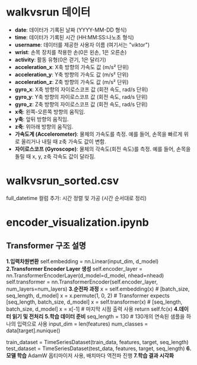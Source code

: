 # walkvsrun 데이터

- **date**: 데이터가 기록된 날짜 (YYYY-MM-DD 형식)
- **time**: 데이터가 기록된 시간 (HH:MM:SS:나노초 형식)
- **username**: 데이터를 제공한 사용자 이름 (여기서는 "viktor")
- **wrist**: 손목 장치를 착용한 손(0은 왼손, 1은 오른손)
- **activity**: 활동 유형(0은 걷기, 1은 달리기)
- **acceleration_x**: X축 방향의 가속도 값 (m/s² 단위)
- **acceleration_y**: Y축 방향의 가속도 값 (m/s² 단위)
- **acceleration_z**: Z축 방향의 가속도 값 (m/s² 단위)
- **gyro_x**: X축 방향의 자이로스코프 값 (회전 속도, rad/s 단위)
- **gyro_y**: Y축 방향의 자이로스코프 값 (회전 속도, rad/s 단위)
- **gyro_z**: Z축 방향의 자이로스코프 값 (회전 속도, rad/s 단위)
- **x축**: 왼쪽-오른쪽 방향의 움직임.
- **y축**: 앞뒤 방향의 움직임.
- **z축**: 위아래 방향의 움직임.
- **가속도계 (Accelerometer)**: 물체의 가속도를 측정. 예를 들어, 손목을 빠르게 위로 올리거나 내릴 때 z축 가속도 값이 변함.
- **자이로스코프 (Gyroscope)**: 물체의 각속도(회전 속도)를 측정. 예를 들어, 손목을 돌릴 때 x, y, z축 각속도 값이 달라짐.

# walkvsrun_sorted.csv

full_datetime 컬럼 추가: 시간 정렬 및 가공 (시간 순서대로 정리)

# encoder_visualization.ipynb
## Transformer 구조 설명
**1.입력차원변환**
self.embedding = nn.Linear(input_dim, d_model)
**2.Transformer Encoder Layer 생성**
self.encoder_layer = nn.TransformerEncoderLayer(d_model=d_model, nhead=nhead)
self.transformer = nn.TransformerEncoder(self.encoder_layer, num_layers=num_layers)
**3.순전파 과정**
x = self.embedding(x)  # [batch_size, seq_length, d_model]
x = x.permute(1, 0, 2)  # Transformer expects [seq_length, batch_size, d_model]
x = self.transformer(x)  # [seq_length, batch_size, d_model]
x = x[-1]  # 마지막 시점 출력 사용
return self.fc(x)
**4.데이터 읽기 및 전처리**
**5.학습 데이터 준비**
seq_length = 130  # 130개의 연속된 샘플을 하나의 입력으로 사용
input_dim = len(features)
num_classes = data[target].nunique()

train_dataset = TimeSeriesDataset(train_data, features, target, seq_length)
test_dataset = TimeSeriesDataset(test_data, features, target, seq_length)
**6.모델 학습**
AdamW 옵티마이저 사용, 배치마다 역전파 진행
**7.학습 결과 시각화**
